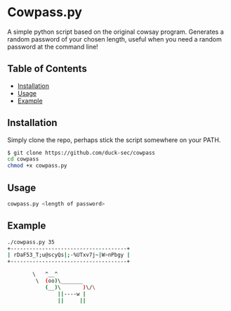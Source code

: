 # Cowpass.py

A simple python script based on the original cowsay program. Generates a random password of 
your chosen length, useful when you need a random password at the command line!

## Table of Contents

- [Installation](#installation)
- [Usage](#usage)
- [Example](#example)

## Installation

Simply clone the repo, perhaps stick the script somewhere on your PATH.

```bash
$ git clone https://github.com/duck-sec/cowpass
cd cowpass
chmod +x cowpass.py
```

## Usage

```bash
cowpass.py <length of password>
```

## Example

```bash
./cowpass.py 35
+-------------------------------------+
| rDaF53_T;u@scyQs|;-%UTxv7j~|W>nPbgy |
+-------------------------------------+

        \   ^__^
         \  (oo)\_______
            (__)\       )\/\
                ||----w |
                ||     ||
    

```